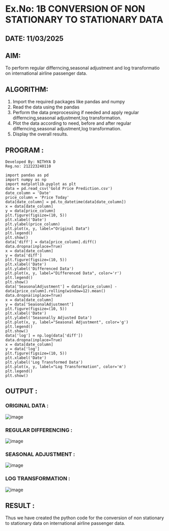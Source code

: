 # Ex.No: 1B CONVERSION OF NON STATIONARY TO STATIONARY DATA
## DATE: 11/03/2025

## AIM:
To perform regular differncing,seasonal adjustment and log transformatio on international airline passenger data.

## ALGORITHM:
1. Import the required packages like pandas and numpy
2. Read the data using the pandas
3. Perform the data preprocessing if needed and apply regular differncing,seasonal adjustment,log transformation.
4. Plot the data according to need, before and after regular differncing,seasonal adjustment,log transformation.
5. Display the overall results.
   
## PROGRAM :
```
Developed By: NITHYA D
Reg.no: 212223240110
```

```
import pandas as pd
import numpy as np
import matplotlib.pyplot as plt
data = pd.read_csv('Gold Price Prediction.csv')
date_column = 'Date'
price_column = 'Price Today'
data[date_column] = pd.to_datetime(data[date_column])
x = data[date_column]
y = data[price_column]
plt.figure(figsize=(10, 5))
plt.xlabel('Date')
plt.ylabel(price_column)
plt.plot(x, y, label="Original Data")
plt.legend()
plt.show()
data['diff'] = data[price_column].diff()
data.dropna(inplace=True)
x = data[date_column]
y = data['diff']
plt.figure(figsize=(10, 5))
plt.xlabel('Date')
plt.ylabel('Differenced Data')
plt.plot(x, y, label="Differenced Data", color='r')
plt.legend()
plt.show()
data['SeasonalAdjustment'] = data[price_column] - data[price_column].rolling(window=12).mean()
data.dropna(inplace=True)
x = data[date_column]
y = data['SeasonalAdjustment']
plt.figure(figsize=(10, 5))
plt.xlabel('Date')
plt.ylabel('Seasonally Adjusted Data')
plt.plot(x, y, label="Seasonal Adjustment", color='g')
plt.legend()
plt.show()
data['log'] = np.log(data['diff'])
data.dropna(inplace=True)
x = data[date_column]
y = data['log']
plt.figure(figsize=(10, 5))
plt.xlabel('Date')
plt.ylabel('Log Transformed Data')
plt.plot(x, y, label="Log Transformation", color='m')
plt.legend()
plt.show()
```
## OUTPUT :

### ORIGINAL DATA :
![image](https://github.com/user-attachments/assets/56b5f421-3d4b-4026-8df8-f845a0d71e9b)

### REGULAR DIFFERENCING :
![image](https://github.com/user-attachments/assets/99fbf035-f484-4915-937f-fece89e89e36)

### SEASONAL ADJUSTMENT :
![image](https://github.com/user-attachments/assets/8ac4d8fe-282d-4191-953f-8c8d19a13678)

### LOG TRANSFORMATION :
![image](https://github.com/user-attachments/assets/c61c4364-c65a-4109-94a9-7f89dbb38993)

 
## RESULT :
Thus we have created the python code for the conversion of non stationary to stationary data on international airline passenger
data.
